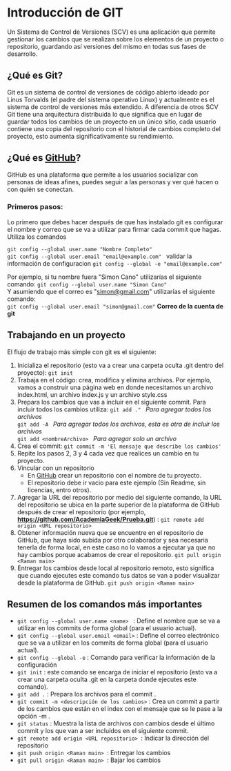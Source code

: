 
# Introducción de GIT
Un Sistema de Control de Versiones (SCV) es una aplicación que permite gestionar los cambios que se realizan sobre los elementos de un proyecto o repositorio, guardando así versiones del mismo en todas sus fases de desarrollo.

## ¿Qué es Git?
Git es un sistema de control de versiones de código abierto ideado por Linus Torvalds (el padre del sistema operativo Linux) y actualmente es el sistema de control de versiones más extendido. A diferencia de otros SCV Git tiene una arquitectura distribuida lo que significa que en lugar de guardar todos los cambios de un proyecto en un único sitio, cada usuario contiene una copia del repositorio con el historial de cambios completo del proyecto, esto aumenta significativamente su rendimiento.

## ¿Qué es [GitHub](https://github.com/)?
GitHub es una plataforma que permite a los usuarios socializar con personas de ideas afines, puedes seguir a las personas y ver qué hacen o con quién se conectan. 


### Primeros pasos:
Lo primero que debes hacer después de que has instalado git es configurar el nombre y correo que se va a utilizar para firmar cada commit que hagas. Utiliza los comandos

 `git config --global user.name "Nombre Completo" ` <br>
 `git config --global user.email "email@example.com" `
 validar la información de configuracion 
 `git config --global -e "email@example.com" `
 
 Por ejemplo, si tu nombre fuera "Simon Cano" utilizarías el siguiente comando:
 `git config --global user.name "Simon Cano"` <br>
 Y asumiendo que el correo es "simon@gmail.com" utilizarías el siguiente comando: <br>
 `git config --global user.email "simon@gmail.com"` **Correo de la cuenta de git**


## Trabajando en un proyecto
El flujo de trabajo más simple con git es el siguiente:

   1. Inicializa el repositorio (esto va a crear una carpeta oculta .git dentro del proyecto):
        `git init` 
   2. Trabaja en el código: crea, modifica y elimina archivos.
    Por ejemplo, vamos a construir una página web en donde necesitamos un archivo index.html, un archivo index.js  y un archivo style.css
   3. Prepara los cambios que vas a incluir en el siguiente commit. Para incluir todos los cambios utiliza:
       `git add ." ` *Para agregar todos los archivos* <br>
       `git add -A ` *Para agregar todos los archivos, esta es otra de incluir los archivos* <br>
       `git add <nombreArchivo> ` *Para agregar solo un archivo* <br>
   4. Crea el commit:
       `git commit -m 'El mensaje que describe los cambios'`<br>
   5. Repite los pasos 2, 3 y 4 cada vez que realices un cambio en tu proyecto.
   6. Vincular con un repositorio
        - En [GitHub](https://github.com/) crear un repositorio con el nombre de tu proyecto.
        - El repositorio debe ir vacio para este ejemplo (Sin Readme, sin licencias, entro otros). 
   7. Agregar la URL del repositorio por medio del siguiente comando, la URL del repositorio se ubica en la parte superior de la plataforma de GitHub después de crear el repositorio (por ejemplo, **https://github.com/AcademiaGeek/Prueba.git**) :
      `git remote add origin <URL repositorio> ` 
   8. Obtener información nueva que se encuentre en el repositorio de GitHub, que haya sido subida por otro colaborador y sea necesaria tenerla de forma local, en este caso no lo vamos a ejecutar ya que no hay cambios porque acabamos de crear el repositorio. 
      `git pull origin <Raman main> ` 
   9. Entregar los cambios desde local al repositorio remoto, esto significa que cuando ejecutes este comando tus datos se van a poder visualizar desde la plataforma de GitHub. 
     `git push origin <Raman main> `
  
      
## Resumen de los comandos más importantes
- `git config --global user.name <name> ` : Define el nombre que se va a utilizar en los commits de forma global (para el usuario actual).
- `git config --global user.email <email>` : Define el correo electrónico que se va a utilizar en los commits de forma global (para el usuario actual).
- `git config --global -e` : Comando para verificar la información de la configuración
- `git init` : este comando se encarga de iniciar el repositorio (esto va a crear una carpeta oculta .git en la carpeta donde ejecutes este comando).
- `git add .` : Prepara los archivos para el commit .
- `git commit -m <descripción de los cambios>` : Crea un commit a partir de los cambios que están en el index con el mensaje que se le pase a la opción -m .
- `git status` : Muestra la lista de archivos con cambios desde el último commit y los que van a ser incluídos en el siguiente commit.
-  `git remote add origin <URL repositorio> `: Indicar la dirección del repositorio
-  `git push origin <Raman main> `: Entregar los cambios
-  `git pull origin <Raman main> `: Bajar los cambios
